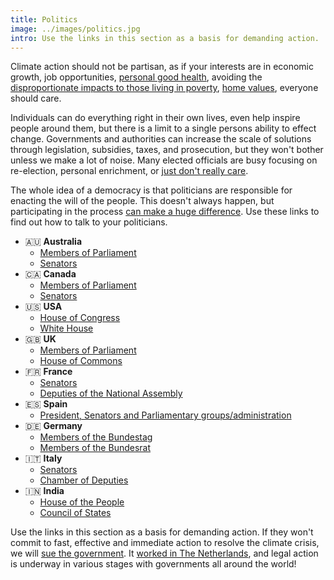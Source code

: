 ```yaml
---
title: Politics
image: ../images/politics.jpg
intro: Use the links in this section as a basis for demanding action.
---
```


Climate action should not be partisan, as if your interests are in economic growth, job opportunities, [personal good health](https://www.theinvadingsea.com/2018/03/01/if-you-live-in-florida-doctors-say-climate-change-is-already-affecting-your-health/), avoiding the [disproportionate impacts to those living in poverty](https://www.theguardian.com/environment/2014/mar/31/climate-change-poor-suffer-most-un-report), [home values](https://www.theinvadingsea.com/2018/04/30/the-risk-of-sea-level-rise-is-chipping-away-at-miami-home-values-new-research-shows/), everyone should care.

Individuals can do everything right in their own lives, even help inspire people
around them, but there is a limit to a single persons ability to effect change.
Governments and authorities can increase the scale of solutions through
legislation, subsidies, taxes, and prosecution, but they won't bother unless we
make a lot of noise. Many elected officials are busy focusing on re-election,
personal enrichment, or [just don't really care](https://www.nbcnews.com/politics/congress/senators-launch-bipartisan-climate-change-initiative-n1070286).

The whole idea of a democracy is that politicians are responsible for enacting the will of the people. This doesn't always happen, but participating in the process [can make a huge difference](https://www.nrdc.org/onearth/good-news-public-lands-no-really). Use these links to find out how to talk to your politicians.

- 🇦🇺 **Australia**
  - [Members of Parliament](https://www.aph.gov.au/Senators_and_Members/Parliamentarian_Search_Results?q=&mem=1&par=-1&gen=0&ps=0)
  - [Senators](https://www.aph.gov.au/Senators_and_Members/Parliamentarian_Search_Results?q=&sen=1&par=-1&gen=0&ps=0)
- 🇨🇦 **Canada**
  - [Members of Parliament](https://www.ourcommons.ca/Members/en/search)
  - [Senators](https://sencanada.ca/en/senators-list/)
- 🇺🇸 **USA**
  - [House of Congress](https://www.nrdc.org/stories/how-call-congress)
  - [White House](https://www.nrdc.org/demand-climate-action)
- 🇬🇧 **UK**
  - [Members of Parliament](https://www.parliament.uk/get-involved/contact-your-mp/)
  - [House of Commons](https://members.parliament.uk/members/Commons)
- 🇫🇷 **France**
  - [Senators](https://www.senat.fr/elus.html)
  - [Deputies of the National Assembly](http://www.assemblee-nationale.fr/dyn/vos-deputes)
- 🇪🇸 **Spain**
  - [President, Senators and Parliamentary groups/administration](http://www.senado.es/web/relacionesciudadanos/atencionciudadano/contactar/index.html)
- 🇩🇪 **Germany**
  - [Members of the Bundestag](https://www.bundestag.de/en/members#)
  - [Members of the Bundesrat](https://www.bundesrat.de/DE/bundesrat/mitglieder/mitglieder-node.html)
- 🇮🇹 **Italy**
  - [Senators](http://www.senato.it/leg/18/BGT/Schede/Attsen/Sena.html)
  - [Chamber of Deputies](https://www.camera.it/leg18/28)
- 🇮🇳 **India**
  - [House of the People](http://loksabhaph.nic.in/Members/AlphabeticalList.aspx)
  - [Council of States](https://rajyasabha.nic.in/rsnew/member_site/memberlist.aspx)

Use the links in this section as a basis for demanding action. If they won't commit to fast, effective and immediate action to resolve the climate crisis, we will [sue the government](https://www.ourchildrenstrust.org/). It [worked in The Netherlands](https://www.theguardian.com/environment/2018/oct/09/dutch-appeals-court-upholds-landmark-climate-change-ruling), and legal action is underway in various stages with governments all around the world!
